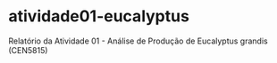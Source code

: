 # atividade01-eucalyptus
Relatório da Atividade 01 - Análise de Produção de Eucalyptus grandis (CEN5815)
